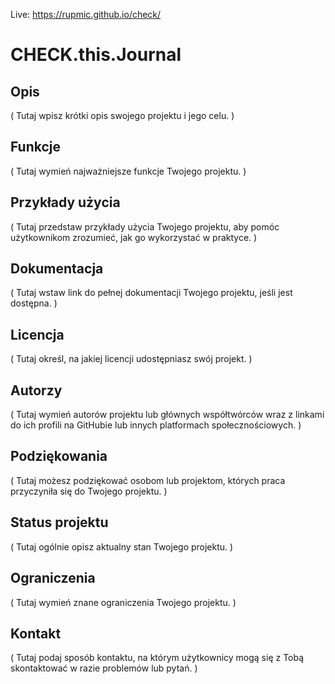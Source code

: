 Live: https://rupmic.github.io/check/

# CHECK.this.Journal

## Opis

( Tutaj wpisz krótki opis swojego projektu i jego celu. )

## Funkcje

( Tutaj wymień najważniejsze funkcje Twojego projektu. )

## Przykłady użycia

( Tutaj przedstaw przykłady użycia Twojego projektu, aby pomóc użytkownikom zrozumieć, jak go wykorzystać w praktyce. )

## Dokumentacja

( Tutaj wstaw link do pełnej dokumentacji Twojego projektu, jeśli jest dostępna. )

## Licencja

( Tutaj określ, na jakiej licencji udostępniasz swój projekt. )

## Autorzy

( Tutaj wymień autorów projektu lub głównych współtwórców wraz z linkami do ich profili na GitHubie lub innych platformach społecznościowych. )

## Podziękowania

( Tutaj możesz podziękować osobom lub projektom, których praca przyczyniła się do Twojego projektu. )

## Status projektu

( Tutaj ogólnie opisz aktualny stan Twojego projektu. )

## Ograniczenia

( Tutaj wymień znane ograniczenia Twojego projektu. )

## Kontakt

( Tutaj podaj sposób kontaktu, na którym użytkownicy mogą się z Tobą skontaktować w razie problemów lub pytań. )
